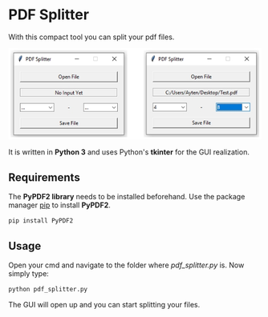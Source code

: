 # PDF Splitter

With this compact tool you can split your pdf files.

![PDF Splitter](GUI.jpg?raw=true)

It is written in **Python 3** and uses Python's **tkinter** for the GUI realization. 

## Requirements

The **PyPDF2 library** needs to be installed beforehand.
Use the package manager [pip](https://pip.pypa.io/en/stable/) to install **PyPDF2**.

```bash
pip install PyPDF2
```

## Usage

Open your cmd and navigate to the folder where *pdf_splitter.py* is. Now simply type:

```bash
python pdf_splitter.py
```

The GUI will open up and you can start splitting your files.